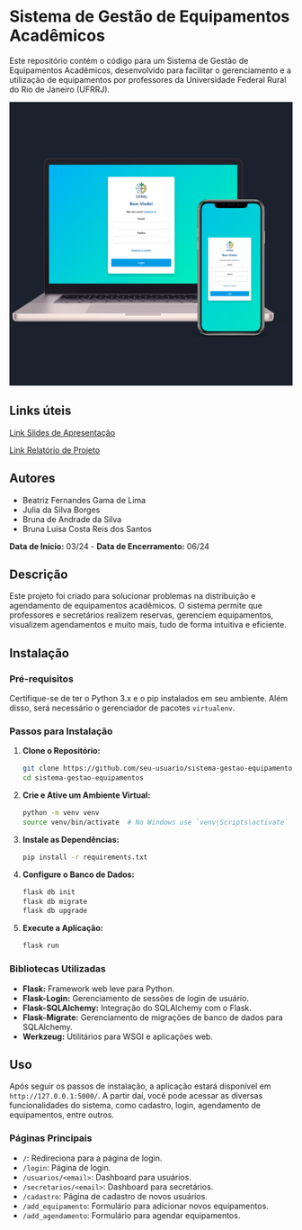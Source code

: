 # Sistema de Gestão de Equipamentos Acadêmicos



Este repositório contém o código para um Sistema de Gestão de Equipamentos Acadêmicos, desenvolvido para facilitar o gerenciamento e a utilização de equipamentos por professores da Universidade Federal Rural do Rio de Janeiro (UFRRJ).
<div align="center">
 <img src="imagens/tela_usuario.png" alt="Tela do Usuário" width="600" />  
</div >

## Links úteis

[Link Slides de Apresentação ](https://docs.google.com/presentation/d/1fk3FtyziLQ8HwEc3S26_IQIGIyQTguarllFB54ai1T4/edit?usp=drive_link)

[Link Relatório de Projeto ](https://docs.google.com/document/d/15BoMjhosllfrjL4XQJzzj7SmcGjs_-mi/edit?usp=sharing&ouid=115301090771637238718&rtpof=true&sd=true)
## Autores

- Beatriz Fernandes Gama de Lima
- Julia da Silva Borges
- Bruna de Andrade da Silva
- Bruna Luísa Costa Reis dos Santos


**Data de Início:** 03/24 - **Data de Encerramento:** 06/24

## Descrição

Este projeto foi criado para solucionar problemas na distribuição e agendamento de equipamentos acadêmicos. O sistema permite que professores e secretários realizem reservas, gerenciem equipamentos, visualizem agendamentos e muito mais, tudo de forma intuitiva e eficiente.

## Instalação

### Pré-requisitos

Certifique-se de ter o Python 3.x e o pip instalados em seu ambiente. Além disso, será necessário o gerenciador de pacotes `virtualenv`.

### Passos para Instalação

1. **Clone o Repositório:**

   ```bash
   git clone https://github.com/seu-usuario/sistema-gestao-equipamentos.git
   cd sistema-gestao-equipamentos
   ```

2. **Crie e Ative um Ambiente Virtual:**

   ```bash
   python -m venv venv
   source venv/bin/activate  # No Windows use `venv\Scripts\activate`
   ```

3. **Instale as Dependências:**

   ```bash
   pip install -r requirements.txt
   ```

4. **Configure o Banco de Dados:**

   ```bash
   flask db init
   flask db migrate
   flask db upgrade
   ```

5. **Execute a Aplicação:**

   ```bash
   flask run
   ```

### Bibliotecas Utilizadas

- **Flask:** Framework web leve para Python.
- **Flask-Login:** Gerenciamento de sessões de login de usuário.
- **Flask-SQLAlchemy:** Integração do SQLAlchemy com o Flask.
- **Flask-Migrate:** Gerenciamento de migrações de banco de dados para SQLAlchemy.
- **Werkzeug:** Utilitários para WSGI e aplicações web.

## Uso

Após seguir os passos de instalação, a aplicação estará disponível em `http://127.0.0.1:5000/`. A partir daí, você pode acessar as diversas funcionalidades do sistema, como cadastro, login, agendamento de equipamentos, entre outros.

### Páginas Principais

- `/`: Redireciona para a página de login.
- `/login`: Página de login.
- `/usuarios/<email>`: Dashboard para usuários.
- `/secretarios/<email>`: Dashboard para secretários.
- `/cadastro`: Página de cadastro de novos usuários.
- `/add_equipamento`: Formulário para adicionar novos equipamentos.
- `/add_agendamento`: Formulário para agendar equipamentos.

